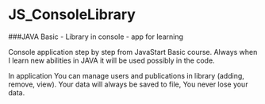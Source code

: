 # JS_ConsoleLibrary
###JAVA Basic - Library in console -  app for learning

<p>Console application step by step from JavaStart Basic course. 
Always when I learn new abilities in JAVA it will be used possibly in the code.</p>

In application You can manage users and publications in library (adding, remove, view). 
Your data will always be saved to file, You never lose your data. 

